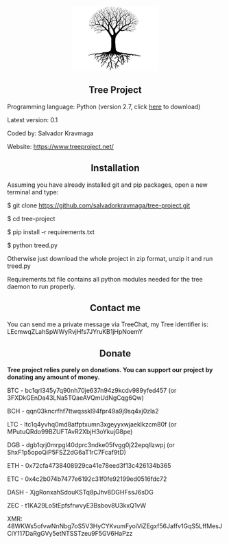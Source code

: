 <div align="center"><img src="https://raw.githubusercontent.com/salvadorkravmaga/tree-project/master/logo.png" width="200" height="150"></div>

<h2 align="center">Tree Project</h2>

Programming language: Python (version 2.7, click <a href="https://www.python.org/download/releases/2.7/" target="_blank">here</a> to download)

Latest version: 0.1

Coded by: Salvador Kravmaga

Website: https://www.treeproject.net/

<h2 align="center">Installation</h2>

Assuming you have already installed git and pip packages, open a new terminal and type:

$ git clone https://github.com/salvadorkravmaga/tree-project.git

$ cd tree-project

$ pip install -r requirements.txt

$ python treed.py

Otherwise just download the whole project in zip format, unzip it and run treed.py

Requirements.txt file contains all python modules needed for the tree daemon to run properly.

<h2 align="center">Contact me</h2>

You can send me a private message via TreeChat, my Tree identifier is: LEcmwqZLahSpWWyRvjHfs7JYruKB1jHpNoemY

<h2 align="center">Donate</h2>

<b>Tree project relies purely on donations. You can support our project by donating any amount of money.</b>

BTC - bc1qrl345y7q90nh70je637n94z9kcdv989yfed457 (or 3FXDkGEnDa43LNa5TQaeAVQmUdNgCqg6Qw)

BCH - qqn03kncrfhf7ttwqsskl94fpr49a9j9sq4xj0zla2

LTC - ltc1q4yvhq0md8atfptxumn3xgeyyxwjaeklkzcm80f (or MPutuQRdo99BZUFTAvR2XbjH3oYkujG8pe)

DGB - dgb1qrj0mrpgl40dprc3ndke05fvgg0j22epqllzwpj (or ShxF1p5opoQiP5FSZ2dG6aT1rC7Fcaf9tD)

ETH - 0x72cfa4738408929ca41e78eed3f13c426134b365

ETC - 0x4c2b074b7477e6192c31f0fe92199ed0516fdc72

DASH - XjgRonxahSdouKSTq8pJhv8DGHFssJ6sDG

ZEC - t1KA29Lo5tEpfsfrwvyE3Bsbov8U3kxQ1vW

XMR: 48WKWs5ofvwNnNbg7oS5V3HyCYKvumFyoiViZEgxf56Jaffv1GqS5LffMesJCiY117DaRgGVy5etNTSSTzeu9F5GV6HaPzz
